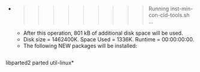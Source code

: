 * >>>>>>>>> Running inst-min-con-cld-tools.sh ...
  * After this operation, 801 kB of additional disk space will be used.
  * Disk size = 1462400K. Space Used = 1336K. Runtime = 00:00:00:00.
  * The following NEW packages will be installed:
  ```bash
libparted2 parted util-linux*
  ```
